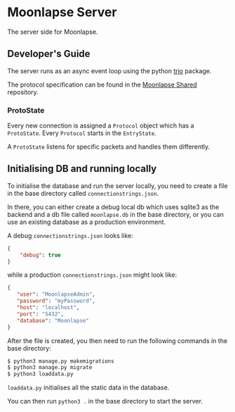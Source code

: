 # Moonlapse Server

The server side for Moonlapse.

## Developer's Guide

The server runs as an async event loop using the python [trio](https://trio.readthedocs.io/en/stable/index.html) package.

The protocol specification can be found in the [Moonlapse Shared](http://github.com/moonlapse-mud/shared) repository.


### ProtoState

Every new connection is assigned a `Protocol` object which has a `ProtoState`. Every `Protocol` starts in the `EntryState`.

A `ProtoState` listens for specific packets and handles them differently.


## Initialising DB and running locally

To initialise the database and run the server locally, you need to create a file in the base directory called `connectionstrings.json`.

In there, you can either create a debug local db which uses sqlite3 as the backend and a db file called `moonlapse.db` in the base directory, or you can use an existing database as a production environment.

A debug `connectionstrings.json` looks like:
```json
{
    "debug": true
}
```

while a production `connectionstrings.json` might look like:
```json
{
   "user": "MoonlapseAdmin",
   "password": "myPassword",
   "host": "localhost",
   "port": "5432",
   "database": "Moonlapse"
}
```

After the file is created, you then need to run the following commands in the base directory:
```bash
$ python3 manage.py makemigrations
$ python3 manage.py migrate
$ python3 loaddata.py
```

`loaddata.py` initialises all the static data in the database.

You can then run `python3 .` in the base directory to start the server.